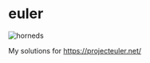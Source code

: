 euler
=====

![horneds](http://projecteuler.net/profile/horneds.png)

My solutions for https://projecteuler.net/
